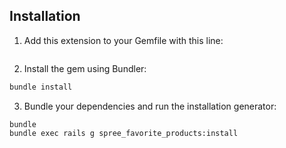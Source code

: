 Installation
------------

1. Add this extension to your Gemfile with this line:

  ```gem 'spree_favorite_products', github: 'rubyonrailsdeveloper/spree_favorite_product'
  ```

2. Install the gem using Bundler:
  ```ruby
  bundle install
  ```

3. Bundle your dependencies and run the installation generator:

  ```shell
  bundle
  bundle exec rails g spree_favorite_products:install
  ```


